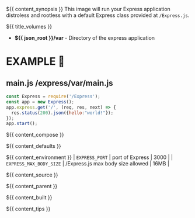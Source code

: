 ${{ content_synopsis }} This image will run your Express application distroless and rootless with a default Express class provided at ```/Express.js```.

${{ title_volumes }}
* **${{ json_root }}/var** - Directory of the express application

# EXAMPLE 🧬
## main.js /express/var/main.js
```js
const Express = require('/Express');
const app = new Express();
app.express.get('/', (req, res, next) => {
  res.status(200).json({hello:"world!"});
});
app.start();
```

${{ content_compose }}

${{ content_defaults }}

${{ content_environment }}
| `EXPRESS_PORT` | port of Express | 3000 |
| `EXPRESS_MAX_BODY_SIZE` | /Express.js max body size allowed | 16MB |

${{ content_source }}

${{ content_parent }}

${{ content_built }}

${{ content_tips }}